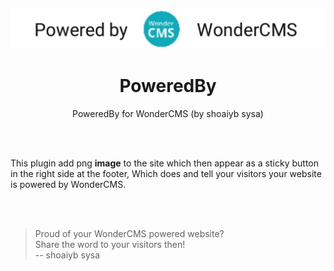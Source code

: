 <p align="center"><img src="preview.jpg?v=3" /></p>
<h1 align="center">PoweredBy</h1>
<p align="center">PoweredBy for WonderCMS (by shoaiyb sysa)</p>

<br><br>




This plugin add png **image** to the site which then appear as a sticky button in the right side at the footer, Which does and tell your visitors your website is powered by WonderCMS.

<br><br>


> Proud of your WonderCMS powered website?        
> Share the word to your visitors then!       
> -- shoaiyb sysa




